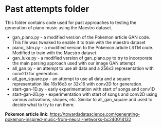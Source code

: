 # Past attempts folder

This folder contains code used for past approaches to testing the generation of piano music using the Maestro dataset.

* gan_piano.py - a modified version of the Pokemon article GAN code. This file was tweaked to enable it to train with the maestro dataset
* piano_lstm.py - a modified version fo the Pokemon article LSTM code. Modified to train with the Maestro dataset
* gan_luke.py - a modified version of gan_piano.py to try to incorporate the main parsing approach used with our image GAN attempt
* all_gan.py - an attempt to use all data and a 256x3 representation with conv2D for generation.
* all_gan_square.py - an attempt to use all data and a square representation like 16x16x3 or 32x16 with conv2D for generation.
* start-gan-1D.py - early experimentation with start of songs and conv1D
* start-gan-2D.py - experimentation with start of songs and conv2D using various activations, shapes, etc. Similar to all_gan_square and used to decide what to try to run there.

**Pokemon article link:** https://towardsdatascience.com/generating-pokemon-inspired-music-from-neural-networks-bc240014132
